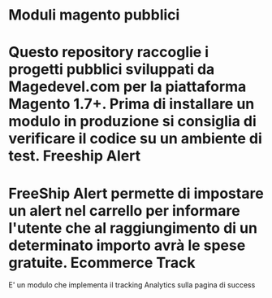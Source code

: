 Moduli magento pubblici
=======
Questo repository raccoglie i progetti pubblici sviluppati da Magedevel.com per la piattaforma Magento 1.7+.  Prima di installare un modulo in produzione si consiglia di verificare il codice su un ambiente di test. 
Freeship Alert
======
FreeShip Alert permette di impostare un alert nel carrello per informare l'utente che al raggiungimento di un determinato importo avrà le spese gratuite. 
Ecommerce Track
======
E' un modulo che implementa il tracking Analytics sulla pagina di success
